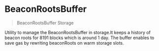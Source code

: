 # BeaconRootsBuffer



> BeaconRootsBuffer Storage

Utility to manage the BeaconRootsBuffer in storage.It keeps a history of beacon roots for 8191 blocks which is around 1 day.         The buffer enables to save gas by rewriting beaconRoots on warm storage slots.





